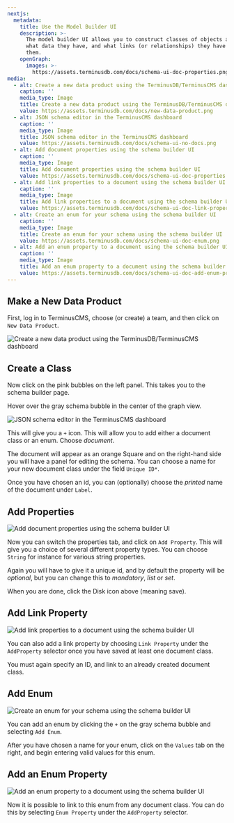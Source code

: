 ```yaml
---
nextjs:
  metadata:
    title: Use the Model Builder UI
    description: >-
      The model builder UI allows you to construct classes of objects and define
      what data they have, and what links (or relationships) they have between
      them.
    openGraph:
      images: >-
        https://assets.terminusdb.com/docs/schema-ui-doc-properties.png
media:
  - alt: Create a new data product using the TerminusDB/TerminusCMS dashboard
    caption: ''
    media_type: Image
    title: Create a new data product using the TerminusDB/TerminusCMS dashboard
    value: https://assets.terminusdb.com/docs/new-data-product.png
  - alt: JSON schema editor in the TerminusCMS dashboard
    caption: ''
    media_type: Image
    title: JSON schema editor in the TerminusCMS dashboard
    value: https://assets.terminusdb.com/docs/schema-ui-no-docs.png
  - alt: Add document properties using the schema builder UI
    caption: ''
    media_type: Image
    title: Add document properties using the schema builder UI
    value: https://assets.terminusdb.com/docs/schema-ui-doc-properties.png
  - alt: Add link properties to a document using the schema builder UI
    caption: ''
    media_type: Image
    title: Add link properties to a document using the schema builder UI
    value: https://assets.terminusdb.com/docs/schema-ui-doc-link-properties.png
  - alt: Create an enum for your schema using the schema builder UI
    caption: ''
    media_type: Image
    title: Create an enum for your schema using the schema builder UI
    value: https://assets.terminusdb.com/docs/schema-ui-doc-enum.png
  - alt: Add an enum property to a document using the schema builder UI
    caption: ''
    media_type: Image
    title: Add an enum property to a document using the schema builder UI
    value: https://assets.terminusdb.com/docs/schema-ui-doc-add-enum-property.png
---
```


## Make a New Data Product

First, log in to TerminusCMS, choose (or create) a team, and then click on `New Data Product`.

![Create a new data product using the TerminusDB/TerminusCMS dashboard](https://assets.terminusdb.com/docs/new-data-product.png)

## Create a Class

Now click on the pink bubbles on the left panel. This takes you to the schema builder page.

Hover over the gray schema bubble in the center of the graph view.

![JSON schema editor in the TerminusCMS dashboard](https://assets.terminusdb.com/docs/schema-ui-no-docs.png)

This will give you a `+` icon. This will allow you to add either a document class or an enum. Choose _document_.

The document will appear as an orange Square and on the right-hand side you will have a panel for editing the schema. You can choose a name for your new document class under the field `Unique ID*`.

Once you have chosen an id, you can (optionally) choose the _printed_ name of the document under `Label`.

## Add Properties

![Add document properties using the schema builder UI](https://assets.terminusdb.com/docs/schema-ui-doc-properties.png)

Now you can switch the properties tab, and click on `Add Property`. This will give you a choice of several different property types. You can choose `String` for instance for various string properties.

Again you will have to give it a unique id, and by default the property will be _optional_, but you can change this to _mandatory_, _list_ or _set_.

When you are done, click the Disk icon above (meaning save).

## Add Link Property

![Add link properties to a document using the schema builder UI](https://assets.terminusdb.com/docs/schema-ui-doc-link-properties.png)

You can also add a link property by choosing `Link Property` under the `AddProperty` selector once you have saved at least one document class.

You must again specify an ID, and link to an already created document class.

## Add Enum

![Create an enum for your schema using the schema builder UI](https://assets.terminusdb.com/docs/schema-ui-doc-enum.png)

You can add an enum by clicking the `+` on the gray schema bubble and selecting `Add Enum`.

After you have chosen a name for your enum, click on the `Values` tab on the right, and begin entering valid values for this enum.

## Add an Enum Property

![Add an enum property to a document using the schema builder UI](https://assets.terminusdb.com/docs/schema-ui-doc-add-enum-property.png)

Now it is possible to link to this enum from any document class. You can do this by selecting `Enum Property` under the `AddProperty` selector.